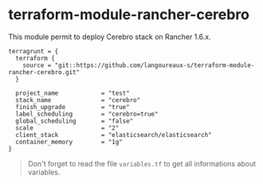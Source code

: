 # terraform-module-rancher-cerebro

This module permit to deploy Cerebro stack on Rancher 1.6.x.

```
terragrunt = {
  terraform {
    source = "git::https://github.com/langoureaux-s/terraform-module-rancher-cerebro.git"
  }
  
  project_name            = "test"
  stack_name              = "cerebro"
  finish_upgrade          = "true"
  label_scheduling        = "cerebro=true"
  global_scheduling       = "false"
  scale                   = "2"
  client_stack            = "elasticsearch/elasticsearch"
  container_memory        = "1g"
}
```

> Don't forget to read the file `variables.tf` to get all informations about variables.